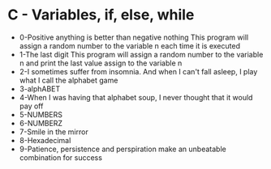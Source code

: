 # C - Variables, if, else, while

* 0-Positive anything is better than negative nothing This program will assign a random number to the variable n each time it is executed
* 1-The last digit This program will assign a random number to the variable n and print the last value assign to the variable n
* 2-I sometimes suffer from insomnia. And when I can't fall asleep, I play what I call the alphabet game
* 3-alphABET
* 4-When I was having that alphabet soup, I never thought that it would pay off
* 5-NUMBERS
* 6-NUMBERZ
* 7-Smile in the mirror
* 8-Hexadecimal
* 9-Patience, persistence and perspiration make an unbeatable combination for success
